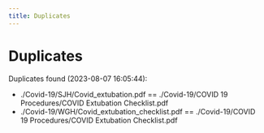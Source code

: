 ```yaml
---
title: Duplicates
---
```


# Duplicates

Duplicates found (2023-08-07 16:05:44):

- ./Covid-19/SJH/Covid_extubation.pdf == ./Covid-19/COVID 19 Procedures/COVID Extubation Checklist.pdf
- ./Covid-19/WGH/Covid_extubation_checklist.pdf == ./Covid-19/COVID 19 Procedures/COVID Extubation Checklist.pdf